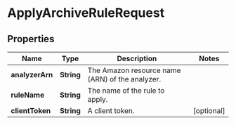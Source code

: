 

# ApplyArchiveRuleRequest


## Properties

| Name | Type | Description | Notes |
|------------ | ------------- | ------------- | -------------|
|**analyzerArn** | **String** | The Amazon resource name (ARN) of the analyzer. |  |
|**ruleName** | **String** | The name of the rule to apply. |  |
|**clientToken** | **String** | A client token. |  [optional] |



